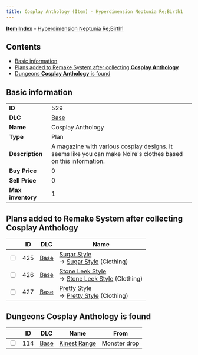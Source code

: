 ```yaml
---
title: Cosplay Anthology (Item) - Hyperdimension Neptunia Re;Birth1
---
```


[**Item Index**](/neptunia/rb1/item/index.html) - [Hyperdimension Neptunia Re;Birth1](/neptunia/rb1)

## Contents

- [Basic information](#basic-information)
- [Plans added to Remake System after collecting **Cosplay Anthology**](#plans-added-to-remake-system-after-collecting-cosplay-anthology)
- [Dungeons **Cosplay Anthology** is found](#dungeons-cosplay-anthology-is-found)

## Basic information

|   |   |
| -- | -- |
| **ID** | 529 |
| **DLC** | [Base](/neptunia/rb1/dlc/1-base.html) |
| **Name** | Cosplay Anthology |
| **Type** | Plan |
| **Description** | A magazine with various cosplay designs. It seems like you can make Noire's clothes based on this information. |
| **Buy Price** | 0 |
| **Sell Price** | 0 |
| **Max inventory** | 1 |


## Plans added to Remake System after collecting **Cosplay Anthology**

|    | ID | DLC | Name |
| -- | -- | --- | ---- |
| <input type="checkbox" id="rb1-remake-1-425" class="trackbox" /> | 425 | [Base](/neptunia/rb1/dlc/1-base.html) | [Sugar Style](/neptunia/rb1/remake/1-425-sugar-style.html)<br /> → [Sugar Style](/neptunia/rb1/item/1-2831-sugar-style.html) (Clothing) |
| <input type="checkbox" id="rb1-remake-1-426" class="trackbox" /> | 426 | [Base](/neptunia/rb1/dlc/1-base.html) | [Stone Leek Style](/neptunia/rb1/remake/1-426-stone-leek-style.html)<br /> → [Stone Leek Style](/neptunia/rb1/item/1-2832-stone-leek-style.html) (Clothing) |
| <input type="checkbox" id="rb1-remake-1-427" class="trackbox" /> | 427 | [Base](/neptunia/rb1/dlc/1-base.html) | [Pretty Style](/neptunia/rb1/remake/1-427-pretty-style.html)<br /> → [Pretty Style](/neptunia/rb1/item/1-2833-pretty-style.html) (Clothing) |


## Dungeons **Cosplay Anthology** is found

|    | ID | DLC | Name | From |
| -- | -- | --- | ---- | ---- |
| <input type="checkbox" id="rb1-dungeon-1-114" class="trackbox" /> | 114 | [Base](/neptunia/rb1/dlc/1-base.html) | [Kinest Range](/neptunia/rb1/dungeon/1-114-kinest-range.html) | Monster drop |
